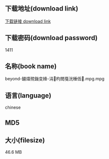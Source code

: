 ## 下载地址(download link)
[下载链接 download link](https://tutu365.netlify.app/?s=beyond-%E9%90%AA%E7%86%BA%E6%AE%91%E9%90%96%E5%8F%98%E7%B6%98-%E6%B6%93%EE%85%9F%E6%9E%83%E9%96%B2%E6%88%9E%E6%B4%B8%E6%A3%B0%E4%BD%B8%EE%9A%9B.mpg)

## 下载密码(download password)
1411

## 名称(book name)
beyond-鐪熺殑鐖变綘-涓枃閲戞洸棰佸.mpg.mpg

## 语言(language)
chinese

## MD5


## 大小(filesize)
46.6 MB
